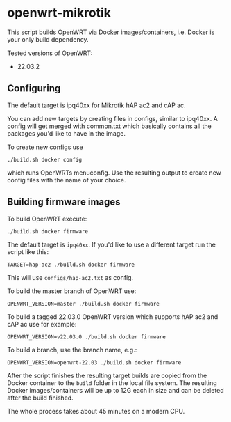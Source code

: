 # openwrt-mikrotik

This script builds OpenWRT via Docker images/containers, i.e. Docker is your only build dependency.

Tested versions of OpenWRT:
* 22.03.2

## Configuring
The default target is ipq40xx for Mikrotik hAP ac2 and cAP ac.

You can add new targets by creating files in configs, similar to ipq40xx. A config will get merged
with common.txt which basically contains all the packages you'd like to have in the image.

To create new configs use
```
./build.sh docker config
```
which runs OpenWRTs menuconfig. Use the resulting
output to create new config files with the name of your choice.

## Building firmware images

To build OpenWRT execute:
```
./build.sh docker firmware
```

The default target is `ipq40xx`. If you'd like to use a different target run the script like this:
```
TARGET=hap-ac2 ./build.sh docker firmware
```
This will use `configs/hap-ac2.txt` as config.

To build the master branch of OpenWRT use:
```
OPENWRT_VERSION=master ./build.sh docker firmware
```

To build a tagged 22.03.0 OpenWRT version which supports hAP ac2 and cAP ac use for example:
```
OPENWRT_VERSION=v22.03.0 ./build.sh docker firmware
```

To build a branch, use the branch name, e.g.:
```
OPENWRT_VERSION=openwrt-22.03 ./build.sh docker firmware
```

After the script finishes the resulting target builds are
copied from the Docker container to the `build` folder in the local
file system. The resulting Docker images/containers will be up to
12G each in size and can be deleted after the build finished.

The whole process takes about 45 minutes on a modern CPU.
